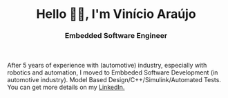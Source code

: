 ﻿<h1 align="center">Hello 👋🏻, I'm Vinício Araújo</h1>
<h3 align="center">Embedded Software Engineer</h3>

<br /><br />
After 5 years of experience with (automotive) industry, especially with robotics and automation, I moved to Embbeded Software Development (in automotive industry).
Model Based Design/C++/Simulink/Automated Tests.
You can get more details on my <a href="https://www.linkedin.com/in/vinicio-araujo/" target="blank">LinkedIn.</a>
